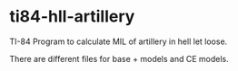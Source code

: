 # ti84-hll-artillery

TI-84 Program to calculate MIL of artillery in hell let loose.

There are different files for base + models and CE models.
